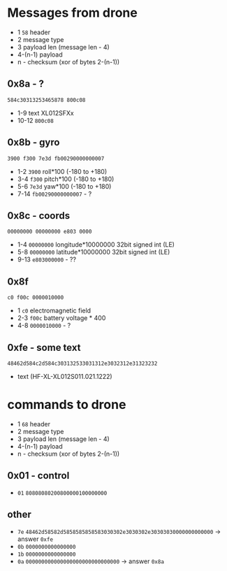 # Messages from drone

* 1 `58` header
* 2 message type
* 3 payload len (message len - 4)
* 4-(n-1) payload
* n - checksum (xor of bytes 2-(n-1))

## 0x8a - ?

`584c30313253465878 800c08`

* 1-9 text XL012SFXx
* 10-12 `800c08`

## 0x8b - gyro

`3900 f300 7e3d fb00290000000007`

* 1-2 `3900` roll*100 (-180 to +180)
* 3-4 `f300` pitch*100 (-180 to +180)
* 5-6 `7e3d` yaw*100 (-180 to +180)
* 7-14 `fb00290000000007` - ?

## 0x8c - coords

`00000000 00000000 e803 0000`

* 1-4 `00000000` longitude*10000000 32bit signed int (LE)
* 5-8 `00000000` latitude*10000000 32bit signed int (LE)
* 9-13 `e803000000` - ??

## 0x8f

`c0 f00c 0000010000`

* 1 `c0` electromagnetic field
* 2-3 `f00c` battery voltage * 400
* 4-8 `0000010000` - ?

## 0xfe - some text

`48462d584c2d584c303132533031312e3032312e31323232`

* text (HF-XL-XL012S011.021.1222)

# commands to drone

* 1 `68` header
* 2 message type
* 3 payload len (message len - 4)
* 4-(n-1) payload
* n - checksum (xor of bytes 2-(n-1))

## 0x01 - control

* `01` `80808080200800000100000000`

## other

* `7e` `48462d58582d5858585858583030302e3030302e30303030000000000000`
  -> answer `0xfe`
* `0b` `0000000000000000`
* `1b` `0000000000000000`
* `0a` `000000000000000000000000000000` -> answer `0x8a`